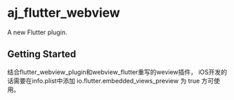 # aj_flutter_webview

A new Flutter plugin.

## Getting Started

结合flutter_webview_plugin和webview_flutter重写的weview插件，
iOS开发的话需要在info.plist中添加 io.flutter.embedded_views_preview 为 true 方可使用。
